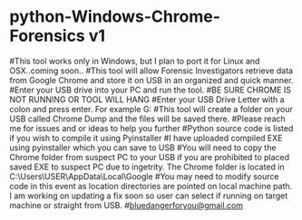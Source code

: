 # python-Windows-Chrome-Forensics v1
#This tool works only in Windows, but I plan to port  it for Linux and OSX..coming soon..
#This tool will allow Forensic Investigators retrieve data from Google Chrome and store it on USB in an organized and quick manner.
#Enter your USB drive into your PC and run the tool.
#BE SURE CHROME IS NOT RUNNING OR TOOL WILL HANG 
#Enter your USB Drive Letter with a colon and press enter. For example G:
#This tool will create a folder on your USB called Chrome Dump and the files will be saved there.
#Please reach me for issues and or ideas to help you further
#Python source code is listed if you wish to compile it using Pyinstaller
#I have uploaded compiled EXE using pyinstaller which you can save to USB
#You will need to copy the Chrome folder from suspect PC to your USB if you are prohibited to placed saved EXE to suspect PC due to ingetrity. The Chrome folder is located in C:\Users\USER\AppData\Local\Google
#You may need to modify source code in this event as location directories are pointed on local machine path. I am working on updating a fix soon so user can select if running on target machine or straight from USB.
#bluedangerforyou@gmail.com

